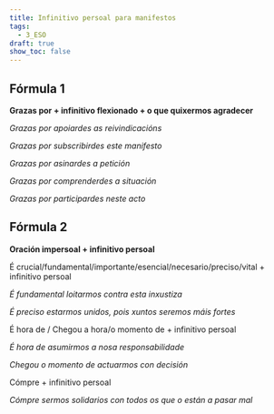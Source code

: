 ```yaml
---
title: Infinitivo persoal para manifestos
tags:
  - 3_ESO
draft: true
show_toc: false
---
```

## Fórmula 1

**Grazas por + infinitivo flexionado + o que quixermos agradecer**

*Grazas por apoiardes as reivindicacións*

*Grazas por subscribirdes este manifesto*

*Grazas por asinardes a petición* 

*Grazas por comprenderdes a situación* 

*Grazas por participardes neste acto*

## Fórmula 2

**Oración impersoal + infinitivo persoal** 

É crucial/fundamental/importante/esencial/necesario/preciso/vital + infinitivo persoal

*É fundamental loitarmos contra esta inxustiza*

*É preciso estarmos unidos, pois xuntos seremos máis fortes*

É hora de / Chegou a hora/o momento de + infinitivo persoal

*É hora de asumirmos a nosa responsabilidade*

*Chegou o momento de actuarmos con decisión*

Cómpre + infinitivo persoal

*Cómpre sermos solidarios con todos os que o están a pasar mal*